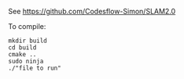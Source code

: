 See https://github.com/Codesflow-Simon/SLAM2.0

To compile:

`mkdir build`\
`cd build`\
`cmake ..`  \
`sudo ninja`\
`./"file to run"`
